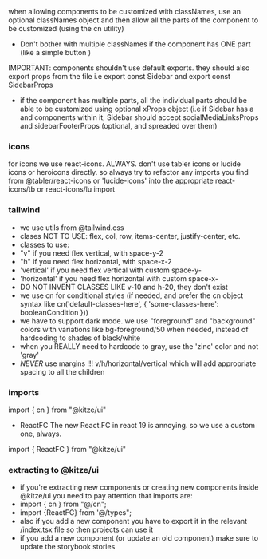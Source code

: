 when allowing components to be customized with classNames, use an optional classNames object and then allow all the parts of the component to be customized (using the cn utility)

- Don't bother with multiple classNames if the component has ONE part (like a simple button )

IMPORTANT: components shouldn't use default exports.
they should also export props from the file i.e export const Sidebar and export const SidebarProps

- if the component has multiple parts, all the individual parts should be able to be customized using optional xProps object (i.e if Sidebar has a <SocialMediaLinks/> and <SidebarFooter/> components within it, Sidebar should accept socialMediaLinksProps and sidebarFooterProps (optional, and spreaded over them)

### icons

for icons we use react-icons. ALWAYS. don't use tabler icons or lucide icons or heroicons directly. so always try to refactor any imports you find from @tabler/react-icons or 'lucide-icons' into the appropriate react-icons/tb or react-icons/lu import

### tailwind

- we use utils from @tailwind.css
- clases NOT TO USE: flex, col, row, items-center, justify-center, etc.
- classes to use:
- "v" if you need flex vertical, with space-y-2
- "h" if you need flex horizontal, with space-x-2
- 'vertical' if you need flex vertical with custom space-y-
- 'horizontal' if you need flex horizontal with custom space-x-
- DO NOT INVENT CLASSES LIKE v-10 and h-20, they don't exist
- we use cn for conditional styles (if needed, and prefer the cn object syntax like cn('default-classes-here', {
  'some-classes-here': booleanCondition
  }))
- we have to support dark mode. we use "foreground" and "background" colors with variations like bg-foreground/50 when needed, instead of hardcoding to shades of black/white
- when you REALLY need to hardcode to gray, use the 'zinc' color and not 'gray'
- _NEVER_ use margins !!! v/h/horizontal/vertical which will add appropriate spacing to all the children

### imports

import { cn } from "@kitze/ui"

- ReactFC
  The new React.FC in react 19 is annoying. so we use a custom one, always.

import { ReactFC } from "@kitze/ui"

### extracting to @kitze/ui

- if you're extracting new components or creating new components inside @kitze/ui you need to pay attention that imports are:
- import { cn } from "@/cn";
- import {ReactFC} from '@/types";
- also if you add a new component you have to export it in the relevant /index.tsx file so then projects can use it
- if you add a new component (or update an old component) make sure to update the storybook stories
